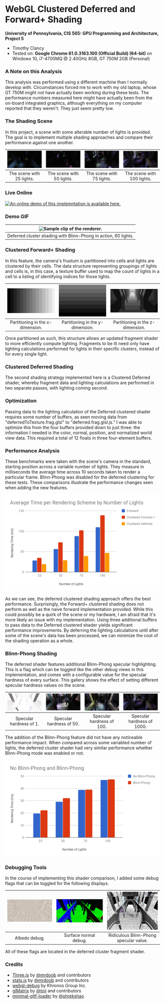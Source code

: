 WebGL Clustered Deferred and Forward+ Shading
======================

**University of Pennsylvania, CIS 565: GPU Programming and Architecture, Project 5**

* Timothy Clancy
* Tested on: **Google Chrome 61.0.3163.100 (Official Build) (64-bit)** on
  Windows 10, i7-4700MQ @ 2.40GHz 8GB, GT 750M 2GB (Personal)

### A Note on this Analysis

This analysis was performed using a different machine than I normally develop with. Circumstances forced me to work with my old laptop, whose GT 750M might not have actually been working during these tests. The performance numbers measured here might have actually been from the on-board integrated graphics, although everything on my computer reported that they weren't. They just seem pretty low.

### The Shading Scene

In this project, a scene with some alterable number of lights is provided. The goal is to implement multiple shading approaches and compare their performance against one another.

|![The scene with 25 lights.](img/scene_25.PNG)|![The scene with 50 lights.](img/scene_50.PNG)|![The scene with 75 lights.](img/scene_75.PNG)|![The scene with 100 lights.](img/blinn_1000.PNG)|
|:-:|:-:|:-:|:-:|
|The scene with 25 lights.|The scene with 50 lights.|The scene with 75 lights.|The scene with 100 lights.|

### Live Online

[![An online demo of this implemntation is available here.](img/blinn_100)](https://timtinkers.github.io/Project5-WebGL-Clustered-Deferred-Forward-Plus/)

### Demo GIF

|![Sample clip of the renderer.](img/demo_60.gif)|
|:-:|
|Deferred cluster shading with Blinn-Phong in action, 60 lights.|

### Clustered Forward+ Shading

In this feature, the camera's frustum is partitioned into cells and lights are clustered by their cells. The data structure representing groupings of lights and cells is, in this case, a texture buffer used to map the count of lights in a cell to a listing of identifying indices for those lights.

|![Example x-partitioning.](img/x_debug.PNG)|![Example y-partitioning.](img/y_debug.PNG)|![Example z-partitioning.](img/z_debug.PNG)|
|:-:|:-:|:-:|
|Partitioning in the x-dimension.|Partitioning in the y-dimension.|Partitioning in the z-dimension.|

Once partitioned as such, this structure allows an updated fragment shader to more efficiently compute lighting. Fragments to be lit need only have lighting calculations performed for lights in their specific clusters, instead of for every single light.

### Clustered Deferred Shading

The second shading strategy implemented here is a Clustered Deferred shader, whereby fragment data and lighting calculations are performed in two separate passes, with lighting coming second.

### Optimization

Passing data to the lighting calculation of the Deferred clustered shader requires some number of buffers, as seen moving data from "deferredToTexture.frag.glsl" to "deferred.frag.glsl.js." I was able to optimize this from the four buffers provided down to just three: the information I needed is the color, normal, position, and normalized world view data. This required a total of 12 floats in three four-element buffers.

### Performance Analysis

These benchmarks were taken with the scene's camera in the standard, starting position across a variable number of lights. They measure in milliseconds the average time across 10 seconds taken to render a particular frame. Blinn-Phong was disabled for the deferred clustering for these tests. These comparisons illustrate the performance changes seen when adding the new features.

<p align="center">
  <img src="img/stratChart1.png"/>
</p>

As we can see, the deferred clustered shading approach offers the best performance. Surprisingly, the Forward+ clustered shading does not perform as well as the naive forward implementation provided. While this could possibly be a quirk of the scene or my hardware, I am afraid that it's more likely an issue with my implementation. Using three additional buffers to pass data to the Deferred clustered shader yields significant performance improvements. By deferring the lighting calculations until after some of the scene's data has been processed, we can minimize the cost of the shading operation as a whole.

### Blinn-Phong Shading

The deferred shader features additional Blinn-Phong specular highlighting. This is a flag which can be toggled like the other debug views in this implementation, and comes with a configurable value for the specular hardness of every surface. This gallery shows the effect of setting different specular hardness values on the scene.

|![Specular hardness of 1.](img/blinn_1.PNG)|![Specular hardness of 50.](img/blinn_50.PNG)|![Specular hardness of 100.](img/blinn_100.PNG)|![Specular hardness of 1000.](img/blinn_1000.PNG)|
|:-:|:-:|:-:|:-:|
|Specular hardness of 1.|Specular hardness of 50.|Specular hardness of 100.|Specular hardness of 1000.|

The addition of the Blinn-Phong feature did not have any noticeable performance impact. When compared across some variabled number of lights, the deferred cluster shader had very similar performance whether Blinn-Phong mode was enabled or not.

<p align="center">
  <img src="img/blinn_chart.png"/>
</p>

### Debugging Tools

In the course of implementing this shader comparison, I added some debug flags that can be toggled for the following displays.

|![Albedo debug view.](img/albedo_debug.PNG)|![Surface normal deug view.](img/normal_debug.PNG)|![Crazy Blinn-Phong.](img/bloop1.PNG)|
|:-:|:-:|:-:|
|Albedo debug.|Surface normal debug.|Ridiculous Blinn-Phong specular value.|

All of these flags are located in the deferred cluster fragment shader.

### Credits

* [Three.js](https://github.com/mrdoob/three.js) by [@mrdoob](https://github.com/mrdoob) and contributors
* [stats.js](https://github.com/mrdoob/stats.js) by [@mrdoob](https://github.com/mrdoob) and contributors
* [webgl-debug](https://github.com/KhronosGroup/WebGLDeveloperTools) by Khronos Group Inc.
* [glMatrix](https://github.com/toji/gl-matrix) by [@toji](https://github.com/toji) and contributors
* [minimal-gltf-loader](https://github.com/shrekshao/minimal-gltf-loader) by [@shrekshao](https://github.com/shrekshao)
